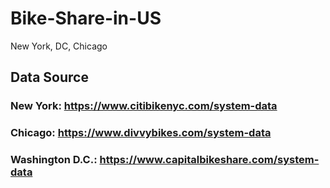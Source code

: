 # Bike-Share-in-US
New York, DC, Chicago

## Data Source
### New York: https://www.citibikenyc.com/system-data
### Chicago: https://www.divvybikes.com/system-data
### Washington D.C.: https://www.capitalbikeshare.com/system-data
